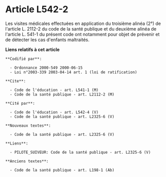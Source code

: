 # Article L542-2

Les visites médicales effectuées en application du troisième alinéa (2°) de l'article L. 2112-2 du code de la santé publique
et du deuxième alinéa de l'article L. 541-1 du présent code ont notamment pour objet de prévenir et de détecter les cas
d'enfants maltraités.

**Liens relatifs à cet article**

	**Codifié par**:

	  - Ordonnance 2000-549 2000-06-15
	  - Loi n°2003-339 2003-04-14 art. 1 (loi de ratification)

	**Cite**:

	  - Code de l'éducation - art. L541-1 (M)
	  - Code de la santé publique - art. L2112-2 (M)

	**Cité par**:

	  - Code de l'éducation - art. L542-4 (V)
	  - Code de la santé publique - art. L2325-6 (V)

	**Nouveaux textes**:

	  - Code de la santé publique - art. L2325-6 (V)

	**Liens**:

	  - PILOTE_SUIVEUR: Code de la santé publique - art. L2325-6 (V)

	**Anciens textes**:

	  - Code de la santé publique - art. L198-1 (Ab)
